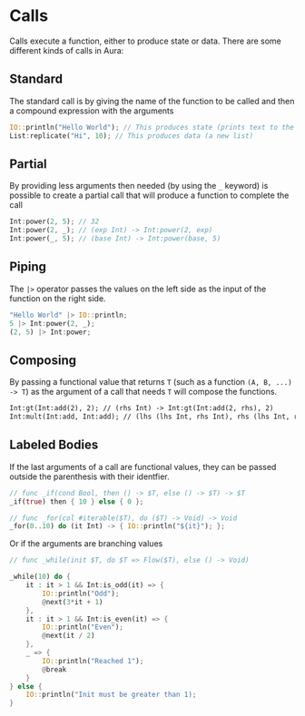 # Calls

Calls execute a function, either to produce state or data. There are some different kinds of calls in Aura:

## Standard

The standard call is by giving the name of the function to be called and then a compound expression with the arguments

```rs
IO::println("Hello World"); // This produces state (prints text to the console)
List:replicate("Hi", 10); // This produces data (a new list)
```

## Partial

By providing less arguments then needed (by using the `_` keyword) is possible to create a partial call that will produce a function to complete the call

```rs
Int:power(2, 5); // 32
Int:power(2, _); // (exp Int) -> Int:power(2, exp)
Int:power(_, 5); // (base Int) -> Int:power(base, 5)
```

## Piping

The `|>` operator passes the values on the left side as the input of the function on the right side.

```rs
"Hello World" |> IO::println;
5 |> Int:power(2, _);
(2, 5) |> Int:power;
```

## Composing

By passing a functional value that returns `T` (such as a function `(A, B, ...) -> T`) as the argument of a call that needs `T` will compose the functions.

```txt
Int:gt(Int:add(2), 2); // (rhs Int) -> Int:gt(Int:add(2, rhs), 2)
Int:mult(Int:add, Int:add); // (lhs (lhs Int, rhs Int), rhs (lhs Int, rhs Int)) -> Int:gt(Int:add(lhs.lhs, lhs.rhs), Int:add(rhs.lhs, rhs.rhs))
```

## Labeled Bodies

If the last arguments of a call are functional values, they can be passed outside the parenthesis with their identfier.

```rs
// func _if(cond Bool, then () -> $T, else () -> $T) -> $T
_if(true) then { 10 } else { 0 }; 

// func _for(col #iterable($T), do ($T) -> Void) -> Void
_for(0..10) do (it Int) -> { IO::println("${it}"); };
```

Or if the arguments are branching values

```rs
// func _while(init $T, do $T => Flow($T), else () -> Void)

_while(10) do {
    it : it > 1 && Int:is_odd(it) => {
        IO::println("Odd");
        @next(3*it + 1)
    },
    it : it > 1 && Int:is_even(it) => {
        IO::println("Even");
        @next(it / 2)
    },
    _ => {
        IO::println("Reached 1");
        @break
    }
} else {
    IO::println("Init must be greater than 1);
}
```
